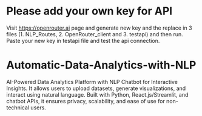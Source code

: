 # Please add your own key for API
Visit https://openrouter.ai page and generate new key and the replace in 3 files (1. NLP_Routes, 2. OpenRouter_client and 3. testapi) and then run. Paste your new key in testapi file and test the api connection.

# Automatic-Data-Analytics-with-NLP
AI-Powered Data Analytics Platform with NLP Chatbot for Interactive Insights. It allows users to upload datasets, generate visualizations, and interact using natural language. Built with Python, React.js/Streamlit, and chatbot APIs, it ensures privacy, scalability, and ease of use for non-technical users.
